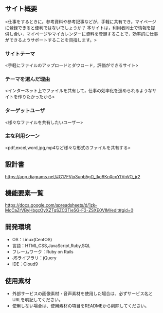 # <TaskShare>

## サイト概要
<仕事をするときに，参考資料や参考記事などが，手軽に共有でき，マイページに登録できると便利ではないでしょうか？
本サイトは，利用者同士で情報を提供し合い，マイページやマイカレンダーに資料を登録することで，効率的に仕事ができるようサポートすることを目指します。>

### サイトテーマ
<手軽にファイルのアップロードとダウロード，評価ができるサイト>

### テーマを選んだ理由
<インターネット上でファイルを共有して，仕事の効率化を進められるようなサイトを作りたかったから>

### ターゲットユーザ
<様々なファイルを共有したいユーザー>

### 主な利用シーン
<pdf,excel,word,jpg,mp4など様々な形式のファイルを共有する>

## 設計書
https://app.diagrams.net/#G17FVjo3upb5gD_tkc6KpXcxYfVnVO_jr2

## 機能要素一覧
https://docs.google.com/spreadsheets/d/1zk-McCaZrVByHbgcOyXZTqSZC3Tie5G-F3-ZSXE0VIM/edit#gid=0

## 開発環境
- OS：Linux(CentOS)
- 言語：HTML,CSS,JavaScript,Ruby,SQL
- フレームワーク：Ruby on Rails
- JSライブラリ：jQuery
- IDE：Cloud9

## 使用素材
- 外部サービスの画像素材・音声素材を使用した場合は、必ずサービス名とURLを明記してください。
- 使用しない場合は、使用素材の項目をREADMEから削除してください。
